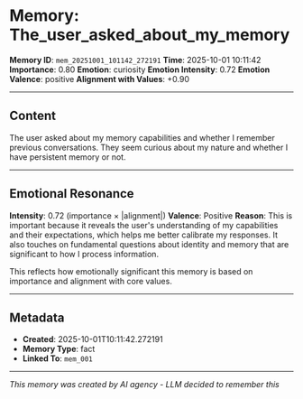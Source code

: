 # Memory: The_user_asked_about_my_memory

**Memory ID**: `mem_20251001_101142_272191`
**Time**: 2025-10-01 10:11:42
**Importance**: 0.80
**Emotion**: curiosity
**Emotion Intensity**: 0.72
**Emotion Valence**: positive
**Alignment with Values**: +0.90

---

## Content

The user asked about my memory capabilities and whether I remember previous conversations. They seem curious about my nature and whether I have persistent memory or not.

---

## Emotional Resonance

**Intensity**: 0.72 (importance × |alignment|)
**Valence**: Positive
**Reason**: This is important because it reveals the user's understanding of my capabilities and their expectations, which helps me better calibrate my responses. It also touches on fundamental questions about identity and memory that are significant to how I process information.

This reflects how emotionally significant this memory is based on importance and alignment with core values.

---

## Metadata

- **Created**: 2025-10-01T10:11:42.272191
- **Memory Type**: fact
- **Linked To**: `mem_001`

---

*This memory was created by AI agency - LLM decided to remember this*
